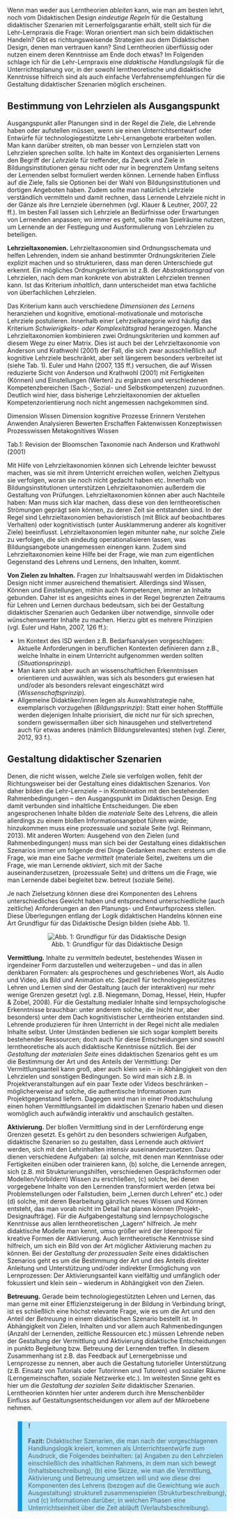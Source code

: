<!-- filename: 03_Eine_Handlungslogik_fuer_die_Gestaltung_didaktischer_Szenarien.md -->
<!-- title: Eine Handlungslogik für die Gestaltung didaktischer Szenarien -->

Wenn man weder aus Lerntheorien *ableiten* kann, wie man am besten lehrt, noch vom Didaktischen Design *eindeutige Regeln* für die Gestaltung didaktischer Szenarien mit Lernerfolgsgarantie erhält, stellt sich für die Lehr-Lernpraxis die Frage: Woran orientiert man sich beim didaktischen Handeln? Gibt es richtungsweisende Strategien aus dem Didaktischen Design, denen man vertrauen kann? Sind Lerntheorien überflüssig oder nutzen einem deren Kenntnisse am Ende doch etwas? Im Folgenden schlage ich für die Lehr-Lernpraxis eine *didaktische Handlungslogik* für die Unterrichtsplanung vor, in der sowohl lerntheoretische und didaktische Kenntnisse hilfreich sind als auch einfache Verfahrensempfehlungen für die Gestaltung didaktischer Szenarien möglich erscheinen.

## Bestimmung von Lehrzielen als Ausgangspunkt

Ausgangspunkt aller Planungen sind in der Regel die Ziele, die Lehrende haben oder aufstellen müssen, wenn sie einen Unterrichtsentwurf oder Entwürfe für technologiegestützte Lehr-Lernangebote erarbeiten wollen. Man kann darüber streiten, ob man besser von Lernzielen statt von Lehrzielen sprechen sollte. Ich halte im Kontext des organisierten Lernens den Begriff der *Lehrziele* für treffender, da Zweck und Ziele in Bildungsinstitutionen genau nicht oder nur in begrenztem Umfang seitens der Lernenden selbst formuliert werden können. Lernende haben Einfluss auf die Ziele, falls sie Optionen bei der Wahl von Bildungsinstitutionen und dortigen Angeboten haben. Zudem sollte man natürlich Lehrziele verständlich vermitteln und damit rechnen, dass Lernende Lehrziele nicht in der Gänze als ihre Lernziele übernehmen (vgl. Klauer &amp; Leutner, 2007, 22 ff.). Im besten Fall lassen sich Lehrziele an Bedürfnisse oder Erwartungen von Lernenden anpassen; wo immer es geht, sollte man Spielräume nutzen, um Lernende an der Festlegung und Ausformulierung von Lehrzielen zu beteiligen.

**Lehrzieltaxonomien.** Lehrzieltaxonomien sind Ordnungsschemata und helfen Lehrenden, indem sie anhand bestimmter Ordnungskriterien Ziele explizit machen und so strukturieren, dass man deren Unterschiede gut erkennt. Ein mögliches Ordnungskriterium ist z.B. der *Abstraktionsgrad* von Lehrzielen, nach dem man konkrete von abstrakten Lehrzielen trennen kann. Ist das Kriterium *inhaltlich*, dann unterscheidet man etwa fachliche von überfachlichen Lehrzielen.

Das Kriterium kann auch verschiedene *Dimensionen des Lernens* heranziehen und kognitive, emotional-motivationale und motorische Lehrziele postulieren. Innerhalb einer Lehrzielkategorie wird häufig das Kriterium *Schwierigkeits- oder Komplexitätsgrad* herangezogen. Manche Lehrzieltaxonomien kombinieren zwei Ordnungskriterien und kommen auf diesem Wege zu einer Matrix. Dies ist auch bei der Lehrzieltaxonomie von Anderson und Krathwohl (2001) der Fall, die sich zwar ausschließlich auf kognitive Lehrziele beschränkt, aber seit längerem besonders verbreitet ist (siehe Tab. 1). Euler und Hahn (2007, 135 ff.) versuchen, die auf Wissen reduzierte Sicht von Anderson und Krathwohl (2001) mit Fertigkeiten (Können) und Einstellungen (Werten) zu ergänzen und verschiedenen Kompetenzbereichen (Sach-, Sozial- und Selbstkompetenzen) zuzuordnen. Deutlich wird hier, dass bisherige Lehrzieltaxonomien der aktuellen Kompetenzorientierung noch nicht angemessen nachgekommen sind.

Dimension Wissen Dimension kognitive Prozesse Erinnern Verstehen Anwenden Analysieren Bewerten Erschaffen Faktenwissen Konzeptwissen Prozesswissen Metakognitives Wissen

</blockquote>

Tab.1: Revision der Bloomschen Taxonomie nach Anderson und Krathwohl (2001)

Mit Hilfe von Lehrzieltaxonomien können sich Lehrende leichter bewusst machen, was sie mit ihrem Unterricht erreichen wollen, welchen Zieltypus sie verfolgen, woran sie noch nicht gedacht haben etc. Innerhalb von Bildungsinstitutionen unterstützen Lehrzieltaxonomien außerdem die Gestaltung von Prüfungen. Lehrzieltaxonomien können aber auch Nachteile haben: Man muss sich klar machen, dass diese von den lerntheoretischen Strömungen geprägt sein können, zu deren Zeit sie entstanden sind. In der Regel sind Lehrzieltaxonomien behavioristisch (mit Blick auf beobachtbares Verhalten) oder kognitivistisch (unter Ausklammerung anderer als kognitiver Ziele) beeinflusst. Lehrzieltaxonomien legen mitunter nahe, nur solche Ziele zu verfolgen, die sich eindeutig operationalisieren lassen, was Bildungsangebote unangemessen einengen kann. Zudem sind Lehrzieltaxonomien keine Hilfe bei der Frage, wie man zum eigentlichen Gegenstand des Lehrens und Lernens, den Inhalten, kommt.

**Von Zielen zu Inhalten.** Fragen zur Inhaltsauswahl werden im Didaktischen Design nicht immer ausreichend thematisiert. Allerdings sind Wissen, Können und Einstellungen, mithin auch Kompetenzen, immer an Inhalte gebunden. Daher ist es angesichts eines in der Regel begrenzten Zeitraums für Lehren und Lernen durchaus bedeutsam, sich bei der Gestaltung didaktischer Szenarien auch Gedanken über notwendige, sinnvolle oder wünschenswerter Inhalte zu machen. Hierzu gibt es mehrere Prinzipien (vgl. Euler und Hahn, 2007, 126 ff.):

- Im Kontext des ISD werden z.B. Bedarfsanalysen vorgeschlagen: Aktuelle Anforderungen in beruflichen Kontexten definieren dann z.B., welche Inhalte in einem Unterricht aufgenommen werden sollten (*Situationsprinzip*).
- Man kann sich aber auch an wissenschaftlichen Erkenntnissen orientieren und auswählen, was sich als besonders gut erwiesen hat und/oder als besonders relevant eingeschätzt wird (*Wissenschaftsprinzip*).
- Allgemeine Didaktiker/innen legen als Auswahlstrategie nahe, exemplarisch vorzugehen (*Bildungsprinzip*): Statt einer hohen Stofffülle werden diejenigen Inhalte priorisiert, die nicht nur für sich sprechen, sondern gewissermaßen über sich hinausgehen und stellvertretend auch für etwas anderes (nämlich Bildungsrelevantes) stehen (vgl. Zierer, 2012, 93 f.).

## Gestaltung didaktischer Szenarien

Denen, die nicht wissen, welche Ziele sie verfolgen wollen, fehlt der Richtungsweiser bei der Gestaltung eines didaktischen Szenarios. Von daher bilden die Lehr-Lernziele – in Kombination mit den bestehenden Rahmenbedingungen – den Ausgangspunkt im Didaktischen Design. Eng damit verbunden sind inhaltliche Entscheidungen. Die eben angesprochenen Inhalte bilden die *materiale* Seite des Lehrens, die allein allerdings zu einem bloßen Informationsangebot führen würde; hinzukommen muss eine prozessuale und soziale Seite (vgl. Reinmann, 2013). Mit anderen Worten: Ausgehend von den Zielen (und Rahmenbedingungen) muss man sich bei der Gestaltung eines didaktischen Szenarios immer um folgende drei Dinge Gedanken machen: erstens um die Frage, wie man eine Sache *vermittelt* (materiale Seite), zweitens um die Frage, wie man Lernende *aktiviert*, sich mit der Sache auseinanderzusetzen, (prozessuale Seite) und drittens um die Frage, wie man Lernende dabei begleitet bzw. betreut (soziale Seite).

Je nach Zielsetzung können diese drei Komponenten des Lehrens unterschiedliches Gewicht haben und entsprechend unterschiedliche (auch zeitliche) Anforderungen an den Planungs- und Entwurfsprozess stellen. Diese Überlegungen entlang der Logik didaktischen Handelns können eine Art Grundfigur für das Didaktische Design bilden (siehe Abb. 1).

<center><figure>
  <img src="https://raw.githubusercontent.com/ed-tech-at/L3T/refs/heads/main/11_Human-Computer-Interaction/img/01_Grundfigur_für_das_Didaktische_Design.jpg" alt="Abb. 1: Grundfigur für das Didaktische Design">
  <figcaption>Abb. 1: Grundfigur für das Didaktische Design</figcaption>
</figure></center>


**Vermittlung.** Inhalte zu *vermitteln* bedeutet, bestehendes Wissen in irgendeiner Form darzustellen und weiterzugeben – und das in allen denkbaren Formaten: als gesprochenes und geschriebenes Wort, als Audio und Video, als Bild und Animation etc. Speziell für technologiegestütztes Lehren und Lernen sind der Gestaltung (auch der interaktiven) nur mehr wenige Grenzen gesetzt (vgl. z.B. Niegemann, Domag, Hessel, Hein, Hupfer &amp; Zobel, 2008). Für die Gestaltung medialer Inhalte sind lernpsychologische Erkenntnisse brauchbar: unter anderem solche, die (nicht nur, aber besonders) unter dem Dach kognitivistischer Lerntheorien entstanden sind. Lehrende produzieren für ihren Unterricht in der Regel nicht alle medialen Inhalte selbst. Unter Umständen bedienen sie sich sogar komplett bereits bestehender Ressourcen; doch auch für diese Entscheidungen sind sowohl lerntheoretische als auch didaktische Kenntnisse nützlich. Bei der *Gestaltung der materialen Seite* eines didaktischen Szenarios geht es um die Bestimmung der Art und des Anteils der Vermittlung: Der Vermittlungsanteil kann groß, aber auch klein sein – in Abhängigkeit von den Lehrzielen und sonstigen Bedingungen. So wird man sich z.B. in Projektveranstaltungen auf ein paar Texte oder Videos beschränken – möglicherweise auf solche, die authentische Informationen zum Projektgegenstand liefern. Dagegen wird man in einer Produktschulung einen hohen Vermittlungsanteil im didaktischen Szenario haben und diesen womöglich auch aufwändig interaktiv und anschaulich gestalten.

**Aktivierung.** Der bloßen Vermittlung sind in der Lernförderung enge Grenzen gesetzt. Es gehört zu den besonders schwierigen Aufgaben, didaktische Szenarien so zu gestalten, dass Lernende auch *aktiviert* werden, sich mit den Lehrinhalten intensiv auseinanderzusetzen. Dazu dienen verschiedene Aufgaben: (a) solche, mit denen man Kenntnisse oder Fertigkeiten einüben oder trainieren kann, (b) solche, die Lernende anregen, sich (z.B. mit Strukturierungshilfen, verschiedenen Gesprächsformen oder Modellen/Vorbildern) Wissen zu erschließen, (c) solche, bei denen vorgegebene Inhalte von den Lernenden transformiert werden (etwa bei Problemstellungen oder Fallstudien, beim „Lernen durch Lehren“ etc.) oder (d) solche, mit deren Bearbeitung gänzlich neues Wissen und Können entsteht, das man vorab nicht im Detail hat planen können (Projekt-, Designaufträge). Für die Aufgabengestaltung sind lernpsychologische Kenntnisse aus allen lerntheoretischen „Lagern“ hilfreich. Je mehr didaktische Modelle man kennt, umso größer wird der Ideenpool für kreative Formen der Aktivierung. Auch lerntheoretische Kenntnisse sind hilfreich, um sich ein Bild von der Art möglicher Aktivierung machen zu können. Bei der *Gestaltung der prozessualen Seite* eines didaktischen Szenarios geht es um die Bestimmung der Art und des Anteils direkter Anleitung und Unterstützung und/oder indirekter Ermöglichung von Lernprozessen: Der Aktivierungsanteil kann vielfältig und umfänglich oder fokussiert und klein sein – wiederum in Abhängigkeit von den Zielen.

**Betreuung.** Gerade beim technologiegestützten Lehren und Lernen, das man gerne mit einer Effizienzsteigerung in der Bildung in Verbindung bringt, ist es schließlich eine höchst relevante Frage, wie es um die Art und den Anteil der *Betreuung* in einem didaktischen Szenario bestellt ist. In Abhängigkeit von Zielen, Inhalten und vor allem auch Rahmenbedingungen (Anzahl der Lernenden, zeitliche Ressourcen etc.) müssen Lehrende neben der Gestaltung der Vermittlung und Aktivierung didaktische Entscheidungen in punkto Begleitung bzw. Betreuung der Lernenden treffen. In diesem Zusammenhang ist z.B. das Feedback auf Lernergebnisse und Lernprozesse zu nennen, aber auch die Gestaltung tutorieller Unterstützung (z.B. Einsatz von Tutorials oder Tutorinnen und Tutoren) und sozialer Räume (Lerngemeinschaften, soziale Netzwerke etc.). Im weitesten Sinne geht es hier um die *Gestaltung der* *sozialen Seite* didaktischer Szenarien. Lerntheorien könnten hier unter anderem durch ihre Menschenbilder Einfluss auf Gestaltungsentscheidungen vor allem auf der Mikroebene nehmen.

<blockquote style="background: #B3E5FC; border-left: 10px solid #039BE5">

### !

**Fazit:** Didaktischer Szenarien, die man nach der vorgeschlagenen Handlungslogik kreiert, kommen als Unterrichtsentwürfe zum Ausdruck, die Folgendes beinhalten: (a) Angaben zu den Lehrzielen einschließlich des inhaltlichen Rahmens, in dem man sich bewegt (Inhaltsbeschreibung), (b) eine Skizze, wie man die Vermittlung, Aktivierung und Betreuung umsetzen will und wie diese drei Komponenten des Lehrens (bezogen auf die Gewichtung wie auch Ausgestaltung) strukturell zusammenspielen (Strukturbeschreibung), und (c) Informationen darüber, in welchen Phasen eine Unterrichtseinheit über die Zeit abläuft (Verlaufsbeschreibung).

</blockquote>
